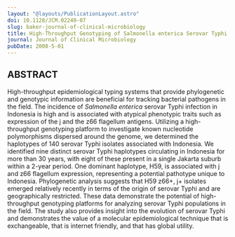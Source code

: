 ```yaml
---
layout: "@layouts/PublicationLayout.astro"
doi: 10.1128/JCM.02249-07
slug: baker-journal-of-clinical-microbiology
title: High-Throughput Genotyping of Salmonella enterica Serovar Typhi Allowing Geographical Assignment of Haplotypes and Pathotypes within an Urban District of Jakarta, Indonesia
journal: Journal of Clinical Microbiology
pubDate: 2008-5-01
---
```


## ABSTRACT

High-throughput epidemiological typing systems that provide phylogenetic and genotypic information are beneficial for tracking bacterial pathogens in the field. The incidence of _Salmonella enterica_ serovar Typhi infection in Indonesia is high and is associated with atypical phenotypic traits such as expression of the j and the z66 flagellum antigens. Utilizing a high-throughput genotyping platform to investigate known nucleotide polymorphisms dispersed around the genome, we determined the haplotypes of 140 serovar Typhi isolates associated with Indonesia. We identified nine distinct serovar Typhi haplotypes circulating in Indonesia for more than 30 years, with eight of these present in a single Jakarta suburb within a 2-year period. One dominant haplotype, H59, is associated with j and z66 flagellum expression, representing a potential pathotype unique to Indonesia. Phylogenetic analysis suggests that H59 z66+, j+ isolates emerged relatively recently in terms of the origin of serovar Typhi and are geographically restricted. These data demonstrate the potential of high-throughput genotyping platforms for analyzing serovar Typhi populations in the field. The study also provides insight into the evolution of serovar Typhi and demonstrates the value of a molecular epidemiological technique that is exchangeable, that is internet friendly, and that has global utility.
